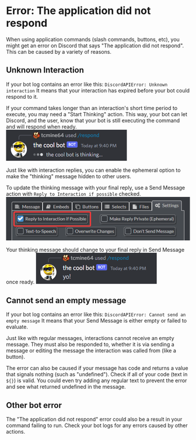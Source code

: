 # Error: The application did not respond
When using application commands (slash commands, buttons, etc), you might get an error on Discord that says "The application did not respond".
This can be caused by a variety of reasons.

## Unknown Interaction
If your bot log contains an error like this: `DiscordAPIError: Unknown interaction` 
It means that your interaction has expired before your bot could respond to it. 

If your command takes longer than an interaction's short time period to execute, you may need a "Start Thinking" action.
This way, your bot can let Discord, and the user, know that your bot is still executing the command and will respond when ready.
![](https://raw.githubusercontent.com/Silversunset01/dbm/master/screenshots/thinking.PNG)

Just like with interaction replies, you can enable the ephemeral option to make the "thinking" message hidden to other users.

To update the thinking message with your final reply, use a Send Message action with `Reply to Interaction if possible` checked. 
![](https://raw.githubusercontent.com/Silversunset01/dbm/master/screenshots/thinking2.PNG)

Your thinking message should change to your final reply in Send Message once ready.
![](https://raw.githubusercontent.com/Silversunset01/dbm/master/screenshots/thinking3.PNG)

## Cannot send an empty message
If your bot log contains an error like this: `DiscordAPIError: Cannot send an empty message` 
It means that your Send Message is either empty or failed to evaluate.

Just like with regular messages, interactions cannot receive an empty message. They must also be responded to, whether it is via sending a message or editing the message the interaction was called from (like a button).

The error can also be caused if your message has code and returns a value that signals nothing (such as "undefined"). Check if all of your code (text in `${}`) is valid. You could even try adding any regular text to prevent the error and see what returned undefined in the message.

## Other bot error
The "The application did not respond" error could also be a result in your command failing to run. Check your bot logs for any errors caused by other actions.